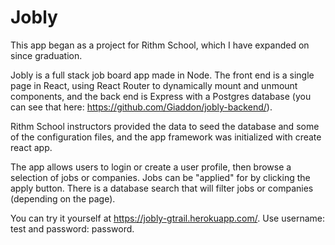 # Jobly
This app began as a project for Rithm School, which I have expanded on since graduation.

Jobly is a full stack job board app made in Node. The front end is a single page in React, using React Router to dynamically mount and unmount components, and the back end is Express with a Postgres database (you can see that here: https://github.com/Giaddon/jobly-backend/).

Rithm School instructors provided the data to seed the database and some of the configuration files, and the app framework was initialized with create react app.

The app allows users to login or create a user profile, then browse a selection of jobs or companies. Jobs can be "applied" for by clicking the apply button. There is a database search that will filter jobs or companies (depending on the page).

You can try it yourself at https://jobly-gtrail.herokuapp.com/. Use username: test and password: password.
